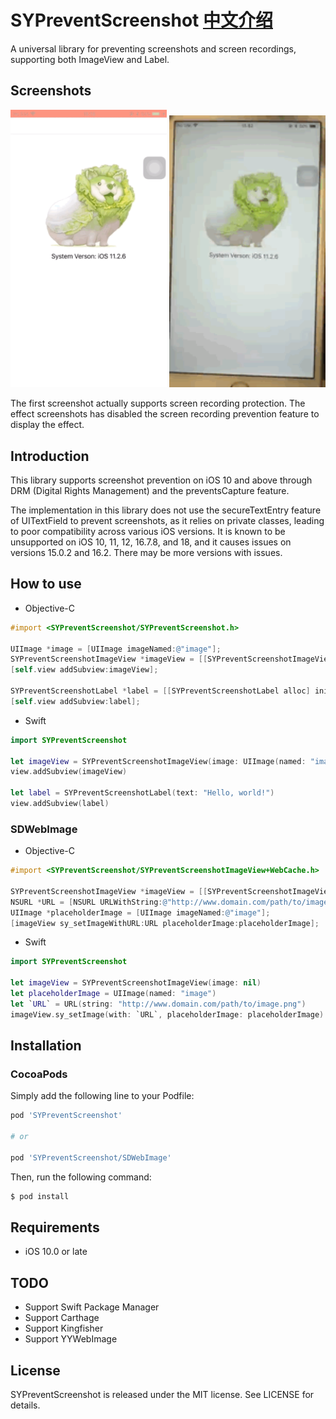 SYPreventScreenshot [中文介绍](https://github.com/SyNvNX/SYPreventScreenshot/blob/main/README_CN.md)
============

A universal library for preventing screenshots and screen recordings, supporting both ImageView and Label.

## Screenshots

<p float="left">
  <img src="./Screenshots/gif.gif" width="250" />
	<img src="./Screenshots/gif_detal.gif" width="250" />
</p>

The first screenshot actually supports screen recording protection. The effect screenshots has disabled the screen recording prevention feature to display the effect.


## Introduction

This library supports screenshot prevention on iOS 10 and above through DRM (Digital Rights Management) and the preventsCapture feature. 

The implementation in this library does not use the secureTextEntry feature of UITextField to prevent screenshots, as it relies on private classes, leading to poor compatibility across various iOS versions. It is known to be unsupported on iOS 10, 11, 12, 16.7.8, and 18, and it causes issues on versions 15.0.2 and 16.2. There may be more versions with issues.

## How to use

* Objective-C

```objective-c
#import <SYPreventScreenshot/SYPreventScreenshot.h>

UIImage *image = [UIImage imageNamed:@"image"];
SYPreventScreenshotImageView *imageView = [[SYPreventScreenshotImageView alloc] initWithImage:image];
[self.view addSubview:imageView];
    
SYPreventScreenshotLabel *label = [[SYPreventScreenshotLabel alloc] initWithText:@"Hello, world!"];
[self.view addSubview:label];
```

* Swift

```swift
import SYPreventScreenshot

let imageView = SYPreventScreenshotImageView(image: UIImage(named: "image"))
view.addSubview(imageView)
    
let label = SYPreventScreenshotLabel(text: "Hello, world!")
view.addSubview(label)
```

### SDWebImage

* Objective-C

```objective-c
#import <SYPreventScreenshot/SYPreventScreenshotImageView+WebCache.h>

SYPreventScreenshotImageView *imageView = [[SYPreventScreenshotImageView alloc] initWithImage:nil];
NSURL *URL = [NSURL URLWithString:@"http://www.domain.com/path/to/image.png"];
UIImage *placeholderImage = [UIImage imageNamed:@"image"];
[imageView sy_setImageWithURL:URL placeholderImage:placeholderImage];
```

* Swift

```swift
import SYPreventScreenshot

let imageView = SYPreventScreenshotImageView(image: nil)
let placeholderImage = UIImage(named: "image")
let `URL` = URL(string: "http://www.domain.com/path/to/image.png")
imageView.sy_setImage(with: `URL`, placeholderImage: placeholderImage)
```



## Installation

### CocoaPods

Simply add the following line to your Podfile:

```ruby
pod 'SYPreventScreenshot'

# or 

pod 'SYPreventScreenshot/SDWebImage'
```

Then, run the following command:

```bash
$ pod install
```

## Requirements

- iOS 10.0 or late

## TODO

* Support Swift Package Manager
* Support Carthage
* Support Kingfisher
* Support YYWebImage

## License

SYPreventScreenshot is released under the MIT license. See LICENSE for details.
